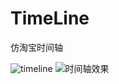 # TimeLine
仿淘宝时间轴

![timeline](https://github.com/wanxiasijin/TimeLine/assets/15944914/2fe5feea-0403-42d4-9a9e-f10af1d2a0fc)
![时间轴效果](https://github.com/wanxiasijin/TimeLine/assets/15944914/feebce14-4c02-4d8a-8e4f-11f77a6083ab)
